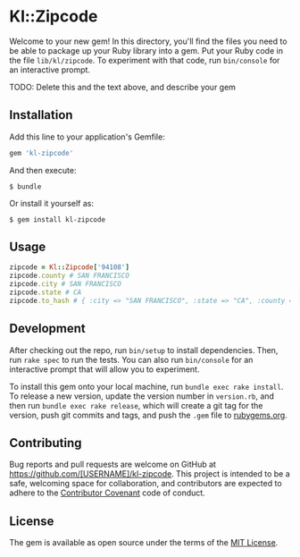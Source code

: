 # Kl::Zipcode

Welcome to your new gem! In this directory, you'll find the files you need to be able to package up your Ruby library into a gem. Put your Ruby code in the file `lib/kl/zipcode`. To experiment with that code, run `bin/console` for an interactive prompt.

TODO: Delete this and the text above, and describe your gem

## Installation

Add this line to your application's Gemfile:

```ruby
gem 'kl-zipcode'
```

And then execute:

    $ bundle

Or install it yourself as:

    $ gem install kl-zipcode

## Usage

```ruby
zipcode = Kl::Zipcode['94108']
zipcode.county # SAN FRANCISCO
zipcode.city # SAN FRANCISCO
zipcode.state # CA
zipcode.to_hash # { :city => "SAN FRANCISCO", :state => "CA", :county => "SAN FRANCISCO" }
```

## Development

After checking out the repo, run `bin/setup` to install dependencies. Then, run `rake spec` to run the tests. You can also run `bin/console` for an interactive prompt that will allow you to experiment.

To install this gem onto your local machine, run `bundle exec rake install`. To release a new version, update the version number in `version.rb`, and then run `bundle exec rake release`, which will create a git tag for the version, push git commits and tags, and push the `.gem` file to [rubygems.org](https://rubygems.org).

## Contributing

Bug reports and pull requests are welcome on GitHub at https://github.com/[USERNAME]/kl-zipcode. This project is intended to be a safe, welcoming space for collaboration, and contributors are expected to adhere to the [Contributor Covenant](http://contributor-covenant.org) code of conduct.


## License

The gem is available as open source under the terms of the [MIT License](http://opensource.org/licenses/MIT).

